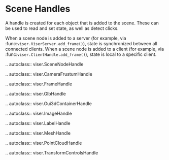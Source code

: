 # Scene Handles

A handle is created for each object that is added to the scene. These can be
used to read and set state, as well as detect clicks.

When a scene node is added to a server (for example, via
:func:`viser.ViserServer.add_frame()`), state is synchronized between all
connected clients. When a scene node is added to a client (for example, via
:func:`viser.ClientHandle.add_frame()`), state is local to a specific client.

<!-- prettier-ignore-start -->

.. autoclass:: viser.SceneNodeHandle

.. autoclass:: viser.CameraFrustumHandle

.. autoclass:: viser.FrameHandle

.. autoclass:: viser.GlbHandle

.. autoclass:: viser.Gui3dContainerHandle

.. autoclass:: viser.ImageHandle

.. autoclass:: viser.LabelHandle

.. autoclass:: viser.MeshHandle

.. autoclass:: viser.PointCloudHandle

.. autoclass:: viser.TransformControlsHandle

<!-- prettier-ignore-end -->
